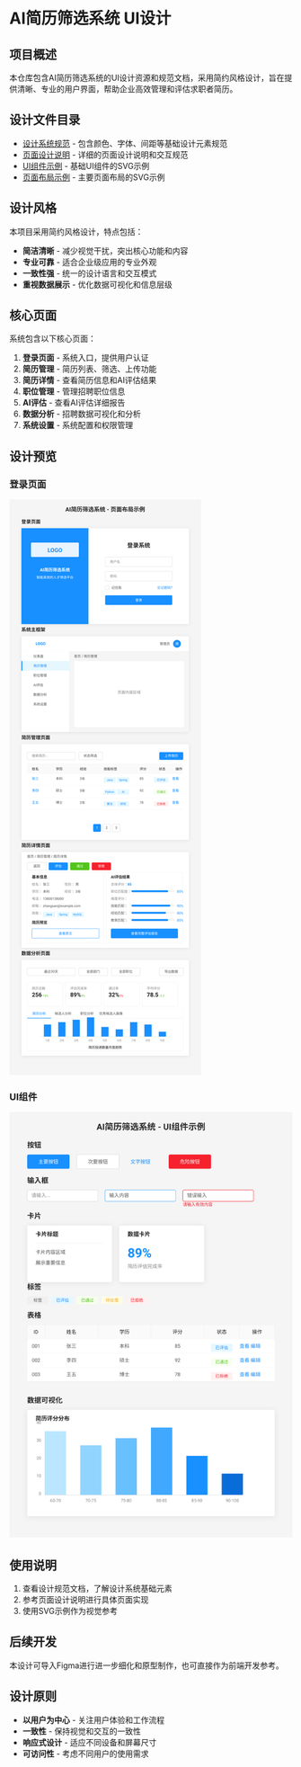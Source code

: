 # AI简历筛选系统 UI设计

## 项目概述

本仓库包含AI简历筛选系统的UI设计资源和规范文档，采用简约风格设计，旨在提供清晰、专业的用户界面，帮助企业高效管理和评估求职者简历。

## 设计文件目录

- [设计系统规范](design-system.md) - 包含颜色、字体、间距等基础设计元素规范
- [页面设计说明](page-designs.md) - 详细的页面设计说明和交互规范
- [UI组件示例](ui-components.svg) - 基础UI组件的SVG示例
- [页面布局示例](page-layouts.svg) - 主要页面布局的SVG示例

## 设计风格

本项目采用简约风格设计，特点包括：

- **简洁清晰** - 减少视觉干扰，突出核心功能和内容
- **专业可靠** - 适合企业级应用的专业外观
- **一致性强** - 统一的设计语言和交互模式
- **重视数据展示** - 优化数据可视化和信息层级

## 核心页面

系统包含以下核心页面：

1. **登录页面** - 系统入口，提供用户认证
2. **简历管理** - 简历列表、筛选、上传功能
3. **简历详情** - 查看简历信息和AI评估结果
4. **职位管理** - 管理招聘职位信息
5. **AI评估** - 查看AI评估详细报告
6. **数据分析** - 招聘数据可视化和分析
7. **系统设置** - 系统配置和权限管理

## 设计预览

### 登录页面
![登录页面](https://raw.githubusercontent.com/ctao233/ai-resume-screening-ui-design/main/page-layouts.svg)

### UI组件
![UI组件](https://raw.githubusercontent.com/ctao233/ai-resume-screening-ui-design/main/ui-components.svg)

## 使用说明

1. 查看设计规范文档，了解设计系统基础元素
2. 参考页面设计说明进行具体页面实现
3. 使用SVG示例作为视觉参考

## 后续开发

本设计可导入Figma进行进一步细化和原型制作，也可直接作为前端开发参考。

## 设计原则

- **以用户为中心** - 关注用户体验和工作流程
- **一致性** - 保持视觉和交互的一致性
- **响应式设计** - 适应不同设备和屏幕尺寸
- **可访问性** - 考虑不同用户的使用需求